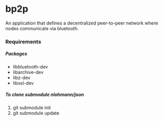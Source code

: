 # bp2p
An application that defines a decentralized peer-to-peer network where nodes communicate via bluetooth. 

### Requirements

##### Packages
* libbluetooth-dev
* libarchive-dev
* libz-dev
* libssl-dev

##### To clone submodule nlohmann/json
1. git submodule init
2. git submodule update
